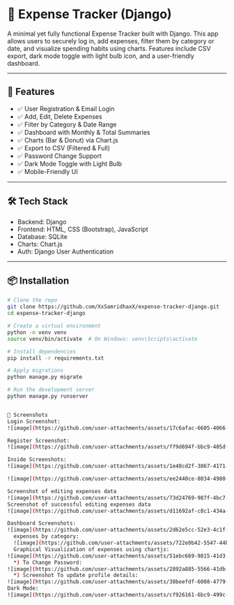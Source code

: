# 💸 Expense Tracker (Django)

A minimal yet fully functional Expense Tracker built with Django. This app allows users to securely log in, add expenses, filter them by category or date, and visualize spending habits using charts. Features include CSV export, dark mode toggle with light bulb icon, and a user-friendly dashboard.

---

## 🚀 Features

- ✅ User Registration & Email Login
- ✅ Add, Edit, Delete Expenses
- ✅ Filter by Category & Date Range
- ✅ Dashboard with Monthly & Total Summaries
- ✅ Charts (Bar & Donut) via Chart.js
- ✅ Export to CSV (Filtered & Full)
- ✅ Password Change Support
- ✅ Dark Mode Toggle with Light Bulb
- ✅ Mobile-Friendly UI

---

## 🛠 Tech Stack

- Backend: Django
- Frontend: HTML, CSS (Bootstrap), JavaScript
- Database: SQLite
- Charts: Chart.js
- Auth: Django User Authentication

---

## 📦 Installation

```bash
# Clone the repo
git clone https://github.com/XxSamridhaxX/expense-tracker-django.git
cd expense-tracker-django

# Create a virtual environment
python -m venv venv
source venv/bin/activate  # On Windows: venv\Scripts\activate

# Install dependencies
pip install -r requirements.txt

# Apply migrations
python manage.py migrate

# Run the development server
python manage.py runserver


📸 Screenshots
Login Screenshot:
![image](https://github.com/user-attachments/assets/17c6afac-6605-4066-aa0d-d64609a60907)

Register Screenshot:
![image](https://github.com/user-attachments/assets/ff9d694f-bbc9-405d-98b8-64c507d5f9fe)

Inside Screenshots:
![image](https://github.com/user-attachments/assets/1e48cd2f-3867-4171-8165-58506fe517e6)

![image](https://github.com/user-attachments/assets/ee2440ce-8034-4980-9223-1dab667587e6)

Screenshot of editing expenses data
![image](https://github.com/user-attachments/assets/73d24769-987f-4bc7-8ad8-11e3525b4690)
Screenshot of successful editing expenses data
![image](https://github.com/user-attachments/assets/d11692af-c8c1-434a-bfdb-52d013c46e2d)

Dashboard Screenshots:
![image](https://github.com/user-attachments/assets/2d62e5cc-52e3-4c1f-aa4e-511c68cd5f19)
  expenses by category:
  ![image](https://github.com/user-attachments/assets/722e0b42-5547-44b4-b934-324c9d04560e)
  Graphical Visualization of expenses using chartjs:
![image](https://github.com/user-attachments/assets/51ebc669-9815-41d3-8e37-0e5b8ed9733f)
  *) To Change Password:
![image](https://github.com/user-attachments/assets/2892a885-5566-41db-8818-b3e203695182)
  *) Screenshot To update profile details:
![image](https://github.com/user-attachments/assets/38beefdf-6008-4779-9e2f-79898dac5e63)
Dark Mode:
![image](https://github.com/user-attachments/assets/cf926161-6bc9-499c-b7d6-e475d88ebf32)
